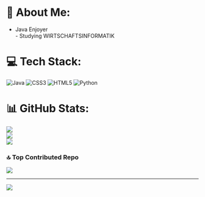 # 💫 About Me:
- Java Enjoyer<br>- Studying WIRTSCHAFTSINFORMATIK


# 💻 Tech Stack:
![Java](https://img.shields.io/badge/java-%23ED8B00.svg?style=for-the-badge&logo=openjdk&logoColor=white) ![CSS3](https://img.shields.io/badge/css3-%231572B6.svg?style=for-the-badge&logo=css3&logoColor=white) ![HTML5](https://img.shields.io/badge/html5-%23E34F26.svg?style=for-the-badge&logo=html5&logoColor=white) ![Python](https://img.shields.io/badge/python-3670A0?style=for-the-badge&logo=python&logoColor=ffdd54)
# 📊 GitHub Stats:
![](https://github-readme-stats.vercel.app/api?username=AverageCodeKek&theme=tokyonight&hide_border=false&include_all_commits=true&count_private=true)<br/>
![](https://nirzak-streak-stats.vercel.app/?user=AverageCodeKek&theme=tokyonight&hide_border=false)<br/>
![](https://github-readme-stats.vercel.app/api/top-langs/?username=AverageCodeKek&theme=tokyonight&hide_border=false&include_all_commits=true&count_private=true&layout=compact)

### 🔝 Top Contributed Repo
![](https://github-contributor-stats.vercel.app/api?username=AverageCodeKek&limit=5&theme=dark&combine_all_yearly_contributions=true)

---
[![](https://visitcount.itsvg.in/api?id=AverageCodeKek&icon=0&color=0)](https://visitcount.itsvg.in)
